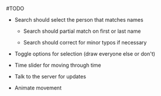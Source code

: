 #TODO

- Search should select the person that matches names

    - Search should partial match on first or last name

    - Search should correct for minor typos if necessary

- Toggle options for selection (draw everyone else or don't)

- Time slider for moving through time

- Talk to the server for updates

- Animate movement
